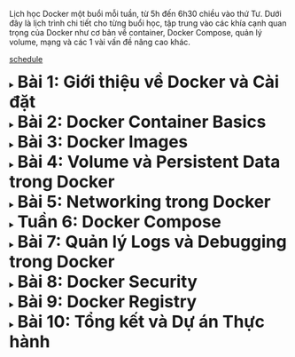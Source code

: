 Lịch học Docker một buổi mỗi tuần, từ 5h đến 6h30 chiều vào thứ Tư. 
Dưới đây là lịch trình chi tiết cho từng buổi học, tập trung vào các khía cạnh quan trọng của Docker như cơ bản về container, Docker Compose, 
quản lý volume, mạng và các 1 vài vấn đề nâng cao khác.

[schedule](https://docs.google.com/spreadsheets/d/1nVt-Wb92KKu8ypEhMFZoyDGOpCCng10QvSXOz1HXew8)

<details>
<summary>
<b style="font-size:30px;"> Bài 1: Giới thiệu về Docker và Cài đặt</b>
</summary>

# Mục tiêu
Trong buổi đầu tiên này, chúng ta sẽ tập trung vào việc hiểu rõ về Docker và Container, cùng với việc cài đặt Docker trên hệ OS.

## Nội dung Chi Tiết

### 1. Khái niệm về Container và Docker
- **Container**: Chứa tất cả mọi thứ mà một app (server, ) cần để chạy - code, công cụ, thư viện, và các cài đặt. Giúp code chạy một cách dễ dàng ở mọi nơi, dù đó là local hay server/vps.
- **Docker**: Docker là một công cụ chạy code ở mọi nơi. Chỉ cần đặt tất cả những gì cần thiết cho code của mình vào nó - code, môi trường, thư viện, và config - docker sẽ chạy code mọi nơi, từ local đến server.


### 2. Sự khác biệt giữa Docker và Máy Ảo truyền thống

#### Máy ảo (VMs)
- **Khái niệm**: Là 1 cái máy tính ảo trong 1 cái máy tính thật, cosplay y chang 1 cái máy tính, bao gồm cả phần cứng và phần mềm.
- **Cách hoạt động**: Mỗi máy ảo chạy trên một phần mềm gọi là hypervisor. Hypervisor này có thể nằm trên hệ OS (ví dụ: VMware Workstation, VirtualBox) hoặc chạy trực tiếp trên phần cứng (Type 1, ví dụ: VMware ESXi, Microsoft Hyper-V), quản lý việc phân bổ tài nguyên phần cứng (như CPU, RAM) cho mỗi VM.
- **Cách sử dụng**: Cài VMware Workstation, VirtualBox sau đó cài hệ OS, rồi dùng như 1 máy tính bình thường =)))
- **Nhược điểm**: Máy ảo thường tốn kém vì mỗi VM cần một bản sao đầy đủ của hệ OS, cùng với 1 đống thứ linh tinh mà vô dụng, tốn ổ cứng và ram, cpu của máy tính.

#### Containers/Docker
- **Khái niệm Containers**: Containers là môi trường chạy ứng dụng độc lập. Cung cấp không gian cần thiết (code, libs, tools) để app chạy mà không cần một hệ OS riêng. Containers dùng chung hệ OS của máy chủ nhưng vẫn tách biệt với nhau và tách biệt với hệ OS của máy.
- **Docker và cách hoạt động**: Docker là một phần mềm quản lý lifecycle của containers. Bao gồm build, run, stop và del containers. Docker dùng các tính năng của OS máy chủ để cung cấp env riêng biệt cho từng container, giúp chúng hoạt động một cách độc lập. 
(Namespaces, Control Groups (cgroups), Layered Filesystem, Network Isolation) --> đống này nằm trong docker daemon 
- **Cách sử dụng**: Docker rất ngon trong việc phát triển, test, và triển khai code, đảm bảo code chạy ổn định mọi môi trường. Cho phép các dev gói code và môi trường của nó vào một container, di chuyển container từ môi trường dev đến prod.
- **Ưu điểm**: Containers nhẹ hơn nhiều so với máy ảo vì không cần một hệ OS đầy đủ; thay vào đó, chúng chia sẻ nhân của OS. Điều này giúp tiết kiệm tài nguyên hệ thống và cho phép khởi động nhanh rất nhanh.
- **Khuyết điểm**: Build image từ docker rất tốn disk, vì để build nhanh, cache thi nhau ăn disk tốn vl.

### 3. Cài đặt Docker trên Hệ Điều Hành của Bạn
- **Cài đặt**: Tải và cài đặt Docker Desktop (Windows/Mac) hoặc Docker Engine (Linux).
- **Kiểm tra Cài đặt**: Sử dụng lệnh `docker --version` và `docker run hello-world` để kiểm tra.

### 4. Giới thiệu về Docker CLI

#### Docker CLI (Command Line Interface)
- **Giới thiệu**: Docker CLI là công cụ dòng lệnh mà bạn sử dụng để tương tác với Docker. Bằng cách sử dụng các lệnh trong terminal hoặc command prompt, bạn có thể tạo, chạy, dừng và quản lý containers và images của Docker.

#### Các Lệnh Cơ Bản
1. **`docker run`**: Dùng để tạo và chạy một container mới từ một image. 
   - Ví dụ: `docker run hello-world` - Lệnh này sẽ tải và chạy image `hello-world`, một image đơn giản để kiểm tra xem Docker có hoạt động đúng không.

2. **`docker pull`**: Tải một image từ Docker Hub hoặc registry khác.
   - Ví dụ: `docker pull ubuntu` - Lệnh này sẽ tải image Ubuntu mới nhất.

3. **`docker push`**: Đẩy một image bạn đã tạo lên Docker Hub hoặc registry khác.
   - Ví dụ: `docker push myusername/myimage` - Đẩy image `myimage` mà bạn đã tạo lên tài khoản của bạn trên Docker Hub.

4. **`docker build`**: Xây dựng một Docker image mới từ một Dockerfile.
   - Ví dụ: `docker build -t myimage .` - Lệnh này sẽ xây dựng một image mới với tag `myimage` từ Dockerfile trong thư mục hiện tại.

5. **`docker images`**: Liệt kê tất cả các Docker images trên máy của bạn.
   - Ví dụ: `docker images` - Hiển thị danh sách các images có sẵn trên máy tính của bạn.

## Output
Hiểu rõ về Docker và container. Cài đặt Docker và làm quen với các lệnh cơ bản. Còn mấy cái flags dùng để làm gì hãy sao thì cứ mò docker --help nhé.
</details>

<details>

<summary><b style="font-size:30px;"> Bài 2: Docker Container Basics</b></summary>

# Mục tiêu
Học cách sử dụng Docker containers, bao gồm cách tạo, chạy, và quản lý chúng.

## Nội dung Chi Tiết

### 1. Làm quen với Docker Containers

#### Docker Containers là gì?
- **Định nghĩa**: Một container là nơi chứa một source code và tất cả những gì cần thiết để chạy cái source đó (code, runtime, libs, env, v.v.).
- **Cách hoạt động**: Containers chạy trên cùng một OS nhưng được tách biệt với nhau và tách biệt OS. Điều này đảm bảo rằng chúng sử dụng tài nguyên hiệu quả và không gây xung đột.

#### Tạo và Chạy Containers
- **`docker run`**: Lệnh này tạo và khởi động một container mới. Nếu image cần thiết không có sẵn trên máy, Docker sẽ tự động tải image đó từ Docker Hub hoặc registry đã định.
   - Ví dụ: `docker run nginx` - Lệnh này sẽ tải và chạy container từ image `nginx`.
   - **Các tùy chọn**:
     - `-d` để chạy container ở chế độ "detached" (terminal của mình sẽ thành terminal của container).
     - `-p` để chuyển tiếp cổng, ví dụ `-p 81:80` chuyển tiếp cổng 80 từ container sang cổng 81 trên máy chủ.

#### Quản lý Containers
- **`docker ps`**: Liệt kê tất cả các container đang chạy. Sử dụng `docker ps -a` để xem tất cả các container, bao gồm cả những container đã dừng.
- **`docker stop <container_id>`**: Dừng một container đang chạy.
- **`docker start <container_id>`**: Khởi động lại container đã dừng.
- **`docker rm <container_id>`**: Xóa bỏ một container đã dừng.

#### Tương tác với Containers
- **`docker exec`**: Thực thi một lệnh trong container đang chạy.
   - Ví dụ: `docker exec -it <container_id> bash` - Mở một shell bash trong container cho phép tương tác trực tiếp.

#### Kết luận
Làm quen với việc tạo, chạy và quản lý Docker containers.
</details>

<details>

<summary><b style="font-size:30px;">Bài 3: Docker Images</b></summary>

# Mục tiêu
Hiểu về Docker images, cách tạo và quản lý chúng.

## Nội dung Chi Tiết

### 1. Hiểu rõ về Docker Images

#### Docker Images là gì?
- **Định nghĩa**: Docker images là các template để tạo container. image định nghĩa code, các libs, file cần thiết và cài đặt môi trường. Khi bạn chạy một image, Docker sẽ sử dụng nó để tạo một container mới.
- **Cách hoạt động**: Images trong Docker được xây dựng từ các layers. Mỗi layer giống như commit các thay đổi so với layer trước. Khi bạn cập nhật image, layer nào thay đổi thì sẽ commit lên layer đó.
![Alt text](image.png)

#### Xây dựng và Quản lý Images
- **`docker build`**: Tạo một Docker image mới từ một Dockerfile.
   - Ví dụ: `docker build -t myapp .` - Lệnh này sẽ xây dựng một Docker image với tên `myapp` từ Dockerfile trong thư mục hiện tại.
- **`docker images`**: Liệt kê các Docker images có trên máy của bạn.
- **`docker rmi <image_id>`**: Xóa một Docker image.

#### Dockerfile
- **Định nghĩa**: Dockerfile là một tập tin văn bản chứa tất cả các lệnh, theo một trình tự cụ thể, để tạo ra một image.
   - Ví dụ Dockerfile cơ bản:
     ```Dockerfile
     # Sử dụng image gốc
     FROM ubuntu:22.04

     # Cài đặt các phần mềm cần thiết
     RUN apt-get update && apt-get install -y python

     # Copy mã nguồn vào container
     COPY . /app

     # Đặt thư mục làm việc
     WORKDIR /app

     # Chạy ứng dụng
     CMD ["python", "app.py"]
     ```
   - Giải thích: Dockerfile này bắt đầu từ một image Ubuntu, cài đặt Python, sao chép mã nguồn vào container, thiết lập thư mục làm việc và chỉ định lệnh để chạy ứng dụng.
</details>

<details>

<summary><b style="font-size:30px;">Bài 4: Volume và Persistent Data trong Docker</b></summary>


# Mục tiêu
Hiểu cách lưu trữ và quản lý dữ liệu bền vững trong Docker sử dụng Docker volumes.

## Nội dung Chi Tiết

### 1. Lưu trữ Dữ liệu trong Docker

#### Docker Volume
- **Định nghĩa**: Docker volume là một cơ chế được quản lý bởi Docker để lưu trữ hoặc chia sẻ dữ liệu giữa các container và máy chủ. Volumes được sử dụng để lưu trữ dữ liệu bền vững và chia sẻ dữ liệu giữa các container.
- **Cách sử dụng**:
   - **Tạo Volume**: `docker volume create my_volume`
   - **Sử dụng Volume trong Container**: `docker run -d -v my_volume:/data my_image`
   - Trong ví dụ này, `my_volume` là tên của volume, và `/data` là thư mục trong container nơi volume được gắn.

#### Bind Mounts
- **Khái niệm**: Bind mount là một cách khác để lưu trữ dữ liệu. Nó cho phép bạn gắn một thư mục hoặc tệp tin từ máy chủ vào container.
- **Cách sử dụng**:
   - **Tạo Bind Mount**: `docker run -d -v /path/to/data:/data my_image`
   - Trong đó, `/path/to/data` là đường dẫn tới thư mục hoặc tệp tin trên máy chủ và `/data` là thư mục trong container.

#### Tmpfs Mounts
- **Giới thiệu**: Tmpfs mount tạo ra một không gian lưu trữ tạm thời trên RAM của máy chủ. Dữ liệu được lưu trữ trong tmpfs mount sẽ mất khi container bị dừng hoặc xóa.
- **Cách sử dụng**: 
   - `docker run -d --tmpfs /tmp my_image`
   - Trong ví dụ này, `/tmp` là thư mục trong container sẽ được lưu trữ trên RAM.

#### Quản lý Volumes
- **Liệt kê Volumes**: `docker volume ls`
- **Xem thông tin chi tiết Volume**: `docker volume inspect my_volume`
- **Xóa Volume**: `docker volume rm my_volume`

#### Kết luận
Việc quản lý dữ liệu bền vững trong Docker thông qua việc sử dụng volumes, bind mounts, và tmpfs mounts là yếu tố quan trọng trong việc triển khai ứng dụng. Nó cho phép dữ liệu của bạn tồn tại độc lập với lifecycle của container.

</details>

<details>

<summary><b style="font-size:30px;">Bài 5: Networking trong Docker</b></summary>

# Mục tiêu
Hiểu cách thức mạng hoạt động trong Docker và cách thiết lập mạng cho containers.

## Nội dung Chi Tiết

### 1. Networking trong Docker

#### Các kiểu mạng trong Docker
- **Bridge**: Mạng mặc định cho containers. Khi bạn chạy một container mà không chỉ định mạng, nó tự động kết nối vào mạng bridge này.
- **Host**: Kết nối container trực tiếp với mạng của máy chủ. Containers sử dụng mạng này có thể hiệu suất mạng cao hơn và không cần NAT qua Docker host.
- **None**: Không cung cấp mạng cho container. Thường được sử dụng cho các tác vụ cần cô lập mạng.
- **User-defined bridge**: Cho phép tạo các mạng bridge tùy chỉnh, tăng cường sự cô lập và quản lý mạng giữa các container.

#### Thiết lập Mạng cho Containers
- **Tạo User-defined bridge network**:
  - `docker network create --driver bridge my_bridge`
- **Chạy container trên User-defined network**:
  - `docker run -d --network=my_bridge my_image`

#### Port Mapping và Exposing
- **Port Mapping**: Chuyển tiếp cổng từ máy chủ đến container.
  - `docker run -p 80:80 nginx`
  - Trong ví dụ này, cổng 80 trên máy chủ sẽ được chuyển tiếp đến cổng 80 trên container chạy Nginx.
- **Exposing Ports**: Khi xây dựng một image, có thể sử dụng lệnh `EXPOSE` trong Dockerfile để chỉ định các cổng nên được mở.
  - Ví dụ trong Dockerfile: `EXPOSE 80`

#### Giao tiếp giữa các Containers
- **User-defined networks**: Tạo môi trường cho các container giao tiếp với nhau một cách dễ dàng.
  - Các container trên cùng một user-defined network có thể giao tiếp với nhau bằng tên container.

#### Kết luận
Hiểu về networking trong Docker và cách thiết lập mạng cho containers là rất quan trọng. Nó cho phép cấu hình giao tiếp giữa các container cũng như giữa container và mạng bên ngoài.

</details>

<details>

<summary><b style="font-size:30px;">Tuần 6: Docker Compose</b></summary>

# Mục tiêu
Tìm hiểu và sử dụng Docker Compose để quản lý và chạy ứng dụng đa container.

## Nội dung Chi Tiết

### 1. Docker Compose

#### Giới thiệu về Docker Compose
- **Định nghĩa**: Docker Compose là một công cụ giúp định nghĩa và chạy ứng dụng đa container với Docker.
- **Cách hoạt động**: Sử dụng một file YAML để cấu hình dịch vụ của bạn (các containers, mạng, volumes, v.v.). Sau đó, với một lệnh đơn giản, bạn có thể tạo và bắt đầu tất cả dịch vụ từ cấu hình đó.

#### YAML và docker-compose.yml
- **docker-compose.yml**: File này chứa cấu hình cần thiết để thiết lập và chạy ứng dụng của bạn.
- **Ví dụ cấu hình cơ bản**:
  ```yaml 
  version: '3'
  services:
    web:
      image: nginx
      ports:
        - "80:80"
    database:
      image: postgres
      environment:
        POSTGRES_PASSWORD: example
    ```
Trong ví dụ này, Có hai service: web (sử dụng image nginx) và database (sử dụng image postgres).
#### Xây dựng và Chạy ứng dụng với Docker Compose
- **Chạy ứng dụng**: docker-compose up - Lệnh này sẽ read file docker-compose.yml, build (nếu cần) và run tất cả các service được định nghĩa.
- **Dừng ứng dụng**: docker-compose down - Dừng và xóa tất cả các resource được tạo ra bởi docker-compose up.
#### Quản lý Môi trường Phát triển với Docker Compose
- **Sử dụng**: Docker Compose là 1 build image , viết 1 file chạy được nhiều server với nhau
#### Kết luận
Docker Compose là công cụ cho việc quản lý ứng dụng dùng nhiều container, đỡ quá tạo nhiều file cấu hình và hỗ trợ khả năng tái sử dụng cấu hình.

</details>

<details>


<summary><b style="font-size:30px;">Bài 7: Quản lý Logs và Debugging trong Docker</b></summary>

# Mục tiêu
Tìm hiểu cách xem logs và debugging containers.

## Nội dung Chi Tiết

### 1. Xem Logs từ Containers
- Sử dụng `docker logs` và các options khác.
- Theo dõi logs của containers.

### 2. Debugging Containers
- Các phương pháp và công cụ để debug containers.
- Tìm và giải quyết vấn đề trong containers.

### 3. Docker Events
- Sử dụng `docker events` để theo dõi hoạt động của containers.
- Hiểu và phản ứng với các sự kiện trong Docker.

## Kết luận
Khả năng quản lý logs và debugging là cần thiết để duy trì và giải quyết các vấn đề trong ứng dụng Docker của bạn.

</details>

<details>

<summary><b style="font-size:30px;">Bài 8: Docker Security</b></summary>

# Mục tiêu
Tìm hiểu về các best practices để bảo mật containers và ứng dụng Docker.

## Nội dung Chi Tiết

### 1. Best Practices về Bảo Mật Container
- Các phương pháp tốt nhất để bảo mật Docker containers.

### 2. Quản lý Users và Roles
- Quản lý người dùng và quyền truy cập trong Docker.

### 3. Bảo Mật Images và Communications
- Bảo mật Docker images.
- Bảo mật giao tiếp giữa containers.

## Kết luận
Bảo mật là một phần quan trọng không thể bỏ qua khi triển khai ứng dụng, đặc biệt là trong môi trường sản xuất.

</details>

<details>

<summary><b style="font-size:30px;">Bài 9: Docker Registry</b></summary>

# Mục tiêu
Tìm hiểu về Docker Registry và cách làm việc với nó.

## Nội dung Chi Tiết

### 1. Làm quen với Docker Registry
- Hiểu về Docker Registry và mục đích sử dụng.

### 2. Push và Pull Images
- Thực hành push và pull images từ/tới Docker Registry.

### 3. Quản lý Docker Registry
- Cài đặt và quản lý registry riêng của bạn.

## Kết luận
Hiểu biết về cách lưu trữ và quản lý Docker images sử dụng Docker Registry.

</details>

<details>

<summary><b style="font-size:30px;">Bài 10: Tổng kết và Dự án Thực hành
</b></summary>

# Mục tiêu
Ôn tập và áp dụng kiến thức đã học vào một dự án thực tế.

## Nội dung Chi Tiết

### 1. Ôn tập lại những điều đã học
- Tổng kết kiến thức từ các tuần trước.

### 2. Bắt đầu một Dự án Thực hành

</details>
